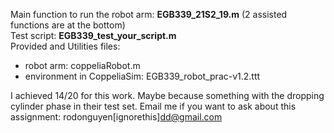 Main function to run the robot arm: **EGB339_21S2_19.m** (2 assisted functions are at the bottom)  
Test script: **EGB339_test_your_script.m**  
Provided and Utilities files:
- robot arm: coppeliaRobot.m
- environment in CoppeliaSim: EGB339_robot_prac-v1.2.ttt

I achieved 14/20 for this work. Maybe because something with the dropping cylinder phase in their test set.
Email me if you want to ask about this assignment: rodonguyen[ignorethis]dd@gmail.com
